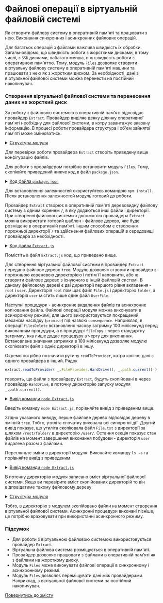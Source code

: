 # Файлові операції в віртуальній файловій системі

Як створити файлову систему в оперативній пам'яті та працювати з нею. Виконання синхронних і асинхронних файлових операцій.

Для багатьох операцій з файлами важлива швидкість їх обробки. Загальновідомо, що швидкість роботи з жорсткими дисками, в тому числі, з `SSD` дисками, набагато менша, ніж швидкість роботи з оперативною пам'яттю. Тому, модуль `Files` дозволяє створити віртуальну файлову систему в оперативній пам'яті машини та працювати з нею як з жорстким диском. За необхідності, дані з віртуальної файлової системи можна перенести на постійний накопичувач.

### Створення віртуальної файлової системи та перенесення даних на жорсткий диск

За роботу з файловою системою в оперативній пам'яті відповідає провайдер `Extract`. Провайдер виділяє деяку ділянку оперативної пам'яті необхідну для файлової системи, в котру завантажує вказану інформацію. В процесі роботи провайдера структура і об'єм зайнятої пам'яті може змінюватись.

<details>
  <summary><u>Структура модуля</u></summary>

```
files
  ├── Extract.js
  └── package.json
```

</details>

Для перевірки роботи провайдера `Extract` створіть приведену вище конфігурацію файлів.

Для роботи з провайдером потрібно встановити модуль `Files`. Тому, скопіюйте приведений нижче код в файл `package.json`.

<details>
    <summary><u>Код файла <code>package.json</code></u></summary>

```json    
{
  "dependencies": {
    "wFiles": ""
  }
}
```

</details>

Для встановлення залежностей скористуйтесь командою `npm install`. Після встановлення залежностей модуль готовий до роботи.

Провайдер `Extract` створює в оперативній пам'яті деревовидну файлову систему з одним коренем `/`, в яку додаються інші файли і директорії. При створенні файлової системи з допомогою провайдера `Extract` можна використати готовий шаблон - файлове дерево, яке буде розміщене в оперативній пам'яті. Іншим способом є створення порожньої директорії `/` та здійснення файлових операцій в середовищі провайдера за необхідності.

<details>
    <summary><u>Код файла <code>Extract.js</code></u></summary>

```js    
require( 'wFiles' );
var _ = wTools;

// files tree

var tree =
{
  'root' :
  {
    'File.js' : "console.log( 'This is content of File.js' )",
    'folder' :
    {
      'File.txt' : "This is content of File.txt",
    }
  },
  'user' :
  {
    'UserFile' : 'This is content of UserFile'
  }
};

// file provider, copy files tree to memory

var extract = _.FileProvider.Extract( { filesTree : tree } );

// asynchronous deletion of files

var filesDelete = _.timeOut( 100, function ()
{
  console.log( extract.filesTree );
  console.log( '' ); // empty string
  extract.filesDelete( '/user/' );
  console.log( extract.filesTree );
});

// asynchronous copying of files

var fileCopy = extract.fileCopy( { dstPath : '/user/File.txt', srcPath : '/root/folder/File.txt' , sync : 0  } );

// copy files to hard drive

extract.readToProvider( _.FileProvider.HardDrive(), _.path.current() );

// files tree in memory

console.log( extract.filesTree );
console.log( '' ); // empty string
```

</details>

Помістіть в файл `Extract.js` код, що приведено вище.

Для створення віртуальної файлової системи в провайдер `Extract` передано файлове дерево `tree`. Модуль дозволяє створити провайдер з порожньою кореневою директорією і потім її наповнити, або ж створити файлове дерево з існуючого в іншій файловій системі. В даному файловому дереві є дві директорії першого рівня вкладення - `root` i `user`. Директорія `root` поміщає файл `File.js` i директорію `folder`, а директорія `user` містить лише один файл `UserFile`.

Наступні процедури - асинхронне видалення файлів та асинхронне копіювання файла. Файлові операції модуля можна виконувати в асинхроному режимі, для цього використовується покращений механізм наслідку (`promise`) під назвою `consequence`. Наприклад, в операції `filesDelete` встановлено часову затримку 100 мілісекунд перед виконанням процедури, а в процедурі `fileCopy` - через стандартну затримку, яка лише додає процедуру в чергу для виконання. Встановлене значення затримки в 100 мілісекунд дозволяє модулю скопіювати файл з одніє директорії в іншу.

Окремо потрібно позначити рутину `readToProvider`, котра копіює дані з одного провайдера в інший. Рядок

```js
extract.readToProvider( _.FileProvider.HardDrive(), _.path.current() );
```

говорить, що файли з провайдеру `Extract`, будуть скопійовані в через провайдер `HardDrive`, в поточну директорію запуску модуля `_.path.current()`.


<details>
    <summary><u>Вивід команди <code>node Extract.js</code></u></summary>

```   
$ node Extract.js
{ root:
   { 'File.js': 'console.log( \'This is content of File.js\' )',
     folder: { 'File.txt': 'This is content of File.txt' } },
  user: { UserFile: 'This is content of UserFile' } }

{ root:
   { 'File.js': 'console.log( \'This is content of File.js\' )',
     folder: { 'File.txt': 'This is content of File.txt' } },
  user:
   { UserFile: 'This is content of UserFile',
     'File.txt': 'This is content of File.txt' } }

{ root:
   { 'File.js': 'console.log( \'This is content of File.js\' )',
     folder: { 'File.txt': 'This is content of File.txt' } } }
```

</details>

Введіть команду `node Extract.js`, порівняйте вивід з приведеним вище.

Згідно указаного виводу, перше файлове дерево відповідає дереву в змінній `tree`. Тобто, утиліта спочатку виконала всі синхронні дії. Другий вивід показує, що утиліта скопіювала файл `File.txt` з директорії за шляхом `/root/folder/` в директорію `/user/`. Остання секція показує стан файлів на момент завершення виконання побудови - директорія `user` видалена разом з файлами.

Перегляньте зміни в директорії модуля. Виконайте команду `ls -a` та порівняйте вивід з приведеним

<details>
    <summary><u>Вивід команди <code>node Extract.js</code></u></summary>

```   
$ ls -a
.  ..  Export.js  node_modules  package.json  package-lock.json  root  user
```

</details>

В поточну директорію модуля записано вміст віртуальної файлової системи. Якщо ви перевірите вміст скопійованих директорій то він відповідатиме такому файловому дереву

<details>
  <summary><u>Структура модуля</u></summary>

```
files
  ├── Extract.js
  ├── node_modules
  ├── package-lock.json
  ├── package.json
  ├── root
  │     ├── File.js
  │     └── folder
  │            └── File.txt
  └── user
        └── UserFile
```

</details>

Тобто, в директорію з модулем зкопійовано файли на момент створення віртуальної файлової системи. Асинхронні процедури виконані пізніше, це потрібно враховувати при використанні асинхронного режиму.

### Підсумок

- Для роботи з віртуальною файловою системою використовується провайдер `Extract`.
- Віртуальна файлова система розміщується в оперативній пам'яті.
- Провайдер дозволяє працювати з файлами в оперативній пам'яті як з файлами на жорсткому диску.
- Модуль `Files` може виконувати файлові операції в синхронному і асинхронному режимі.
- Модуль `Files` дозволяє переміщувати дані між провайдерами. Наприклад, з віртуальної файлової системи на постійний накопичувач.

[Повернутись до змісту](../README.md#Туторіали)
